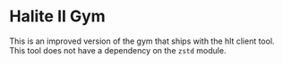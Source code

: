 # Halite II Gym

This is an improved version of the gym that ships with the hlt client tool. This tool does not have a dependency on the `zstd` module.

